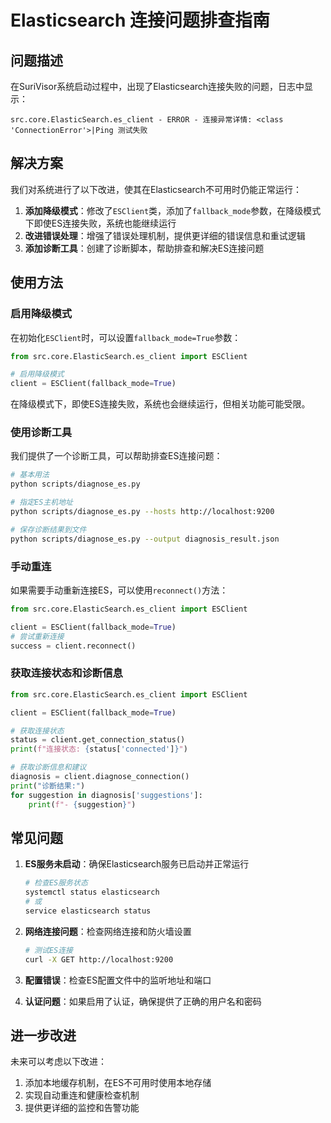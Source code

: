 # Elasticsearch 连接问题排查指南

## 问题描述

在SuriVisor系统启动过程中，出现了Elasticsearch连接失败的问题，日志中显示：

```
src.core.ElasticSearch.es_client - ERROR - 连接异常详情: <class 'ConnectionError'>|Ping 测试失败
```

## 解决方案

我们对系统进行了以下改进，使其在Elasticsearch不可用时仍能正常运行：

1. **添加降级模式**：修改了`ESClient`类，添加了`fallback_mode`参数，在降级模式下即使ES连接失败，系统也能继续运行
2. **改进错误处理**：增强了错误处理机制，提供更详细的错误信息和重试逻辑
3. **添加诊断工具**：创建了诊断脚本，帮助排查和解决ES连接问题

## 使用方法

### 启用降级模式

在初始化`ESClient`时，可以设置`fallback_mode=True`参数：

```python
from src.core.ElasticSearch.es_client import ESClient

# 启用降级模式
client = ESClient(fallback_mode=True)
```

在降级模式下，即使ES连接失败，系统也会继续运行，但相关功能可能受限。

### 使用诊断工具

我们提供了一个诊断工具，可以帮助排查ES连接问题：

```bash
# 基本用法
python scripts/diagnose_es.py

# 指定ES主机地址
python scripts/diagnose_es.py --hosts http://localhost:9200

# 保存诊断结果到文件
python scripts/diagnose_es.py --output diagnosis_result.json
```

### 手动重连

如果需要手动重新连接ES，可以使用`reconnect()`方法：

```python
from src.core.ElasticSearch.es_client import ESClient

client = ESClient(fallback_mode=True)
# 尝试重新连接
success = client.reconnect()
```

### 获取连接状态和诊断信息

```python
from src.core.ElasticSearch.es_client import ESClient

client = ESClient(fallback_mode=True)

# 获取连接状态
status = client.get_connection_status()
print(f"连接状态: {status['connected']}")

# 获取诊断信息和建议
diagnosis = client.diagnose_connection()
print("诊断结果:")
for suggestion in diagnosis['suggestions']:
    print(f"- {suggestion}")
```

## 常见问题

1. **ES服务未启动**：确保Elasticsearch服务已启动并正常运行
   ```bash
   # 检查ES服务状态
   systemctl status elasticsearch
   # 或
   service elasticsearch status
   ```

2. **网络连接问题**：检查网络连接和防火墙设置
   ```bash
   # 测试ES连接
   curl -X GET http://localhost:9200
   ```

3. **配置错误**：检查ES配置文件中的监听地址和端口

4. **认证问题**：如果启用了认证，确保提供了正确的用户名和密码

## 进一步改进

未来可以考虑以下改进：

1. 添加本地缓存机制，在ES不可用时使用本地存储
2. 实现自动重连和健康检查机制
3. 提供更详细的监控和告警功能